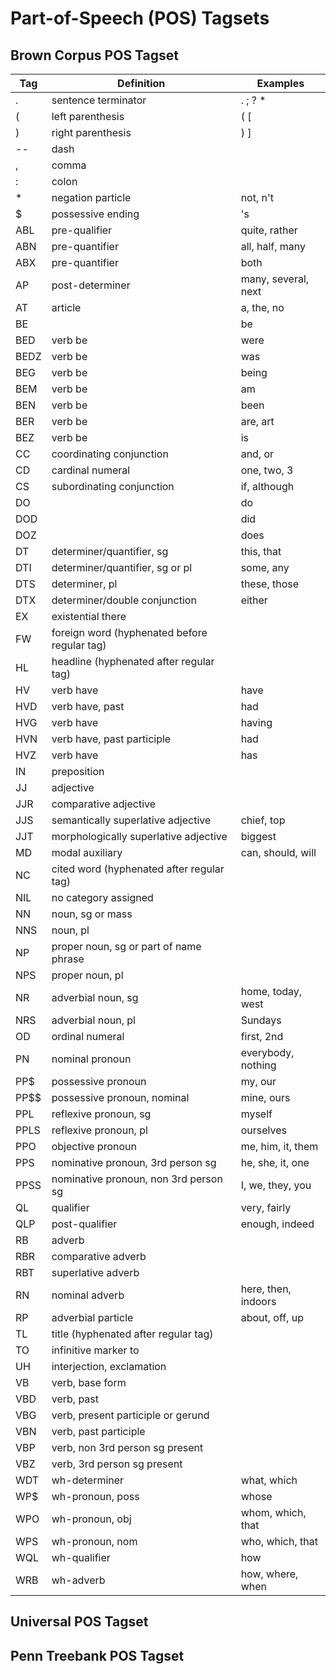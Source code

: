 # Part-of-Speech (POS) Tagsets

## Brown Corpus POS Tagset

| Tag | Definition | Examples |
| --- | --- | --- |
| . | sentence terminator | . ; ? * |
| ( | left parenthesis | ( [ |
| ) | right parenthesis | ) ] |
| -- | dash | |
| , | comma | |
| : | colon | |
| * | negation particle | not, n't |
| $ | possessive ending | 's |
| ABL | pre-qualifier | quite, rather |
| ABN | pre-quantifier | all, half, many |
| ABX | pre-quantifier | both |
| AP | post-determiner | many, several, next |
| AT | article | a, the, no |
| BE | | be |
| BED | verb be | were |
| BEDZ | verb be | was |
| BEG | verb be | being |
| BEM | verb be | am |
| BEN | verb be | been |
| BER | verb be | are, art |
| BEZ | verb be | is |
| CC | coordinating conjunction | and, or |
| CD | cardinal numeral | one, two, 3 |
| CS | subordinating conjunction | if, although |
| DO | | do |
| DOD | | did |
| DOZ | | does |
| DT | determiner/quantifier, sg | this, that |
| DTI | determiner/quantifier, sg or pl | some, any |
| DTS | determiner, pl | these, those |
| DTX | determiner/double conjunction | either |
| EX | existential there | |
| FW | foreign word (hyphenated before regular tag) | |
| HL | headline (hyphenated after regular tag) | |
| HV | verb have | have |
| HVD | verb have, past | had |
| HVG | verb have | having |
| HVN | verb have, past participle | had |
| HVZ | verb have | has |
| IN | preposition | |
| JJ | adjective | |
| JJR | comparative adjective | |
| JJS | semantically superlative adjective | chief, top |
| JJT | morphologically superlative adjective | biggest |
| MD | modal auxiliary | can, should, will |
| NC | cited word (hyphenated after regular tag) | |
| NIL | no category assigned | |
| NN | noun, sg or mass | |
| NNS | noun, pl | |
| NP | proper noun, sg or part of name phrase | |
| NPS | proper noun, pl | |
| NR | adverbial noun, sg | home, today, west |
| NRS | adverbial noun, pl | Sundays |
| OD | ordinal numeral | first, 2nd |
| PN | nominal pronoun | everybody, nothing |
| PP$ | possessive pronoun | my, our |
| PP$$ | possessive pronoun, nominal | mine, ours |
| PPL | reflexive pronoun, sg | myself |
| PPLS | reflexive pronoun, pl | ourselves |
| PPO | objective pronoun | me, him, it, them |
| PPS | nominative pronoun, 3rd person sg | he, she, it, one |
| PPSS | nominative pronoun, non 3rd person sg | I, we, they, you |
| QL | qualifier | very, fairly |
| QLP | post-qualifier | enough, indeed |
| RB | adverb | |
| RBR | comparative adverb | |
| RBT | superlative adverb | |
| RN | nominal adverb | here, then, indoors |
| RP | adverbial particle | about, off, up |
| TL | title (hyphenated after regular tag) | |
| TO | infinitive marker to | |
| UH | interjection, exclamation | |
| VB | verb, base form | |
| VBD | verb, past | |
| VBG | verb, present participle or gerund | |
| VBN | verb, past participle | |
| VBP | verb, non 3rd person sg present | |
| VBZ | verb, 3rd person sg present | |
| WDT | wh-determiner | what, which |
| WP$ | wh-pronoun, poss | whose |
| WPO | wh-pronoun, obj | whom, which, that |
| WPS | wh-pronoun, nom | who, which, that |
| WQL | wh-qualifier | how |
| WRB | wh-adverb | how, where, when |

## Universal POS Tagset

## Penn Treebank POS Tagset
